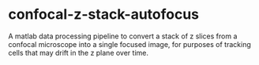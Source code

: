 # confocal-z-stack-autofocus
A matlab data processing pipeline to convert a stack of z slices from a confocal microscope into a single focused image, for purposes of tracking cells that may drift in the z plane over time.
